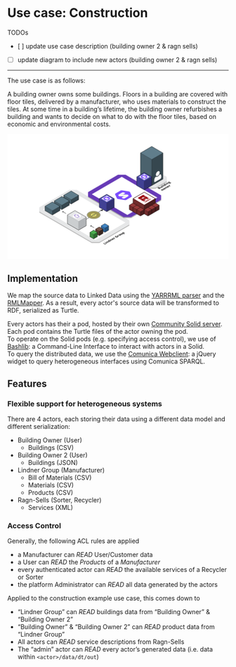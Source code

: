 # Use case: Construction

TODOs

- [ ] update use case description (building owner 2 & ragn sells)
- [ ] update diagram to include new actors (building owner 2 & ragn sells)

---

The use case is as follows:

A building owner owns some buildings.
Floors in a building are covered with floor tiles, delivered by a manufacturer,
who uses materials to construct the tiles.
At some time in a building’s lifetime, the building owner refurbishes a building
and wants to decide on what to do with the floor tiles, based on economic and
environmental costs.

![Construction use case](img/construction-use-case.png)

## Implementation

We map the source data to Linked Data using the [YARRRML parser][yarrrml-parser]
and the [RMLMapper][rmlmapper].
As a result, every actor's source data will be transformed to RDF, serialized as Turtle.

Every actors has their a pod, hosted by their own [Community Solid server][css].
Each pod contains the Turtle files of the actor owning the pod.</br>
To operate on the Solid pods (e.g. specifying access control),
we use of [Bashlib][bashlib]: a Command-Line Interface to interact with actors in a Solid.</br>
To query the distributed data, we use the [Comunica Webclient][comunica-webclient]:
a jQuery widget to query heterogeneous interfaces using Comunica SPARQL.

## Features

### Flexible support for heterogeneous systems

There are 4 actors,
each storing their data using a different data model and different serialization:

- Building Owner (User)
  - Buildings (CSV)
- Building Owner 2 (User)
  - Buildings (JSON)
- Lindner Group (Manufacturer)
  - Bill of Materials (CSV)
  - Materials (CSV)
  - Products (CSV)
- Ragn-Sells (Sorter, Recycler)
  - Services (XML)

### Access Control

Generally, the following ACL rules are applied

- a Manufacturer can *READ* User/Customer data
- a User can *READ* the *Products* of a *Manufacturer*
- every authenticated actor can *READ* the available services of a Recycler or Sorter
- the platform Administrator can *READ* all data generated by the actors

Applied to the construction example use case, this comes down to

- “Lindner Group” can *READ* buildings data from “Building Owner” & “Building Owner 2”
- “Building Owner” & “Building Owner 2” can *READ* product data from “Lindner Group”
- All actors can *READ* service descriptions from Ragn-Sells
- The “admin” actor can *READ* every actor’s generated data (i.e. data within `<actor>/data/dt/out`)

<!-- Refs -->
[comunica-webclient]: https://github.com/comunica/jQuery-Widget.js
[css]: https://github.com/CommunitySolidServer/CommunitySolidServer
[bashlib]: https://github.com/SolidLabResearch/Bashlib
[rmlmapper]: https://github.com/RMLio/rmlmapper-java
[yarrrml-parser]: https://github.com/RMLio/yarrrml-parser/tree/development/lib
